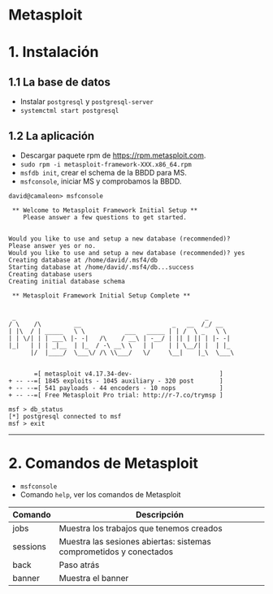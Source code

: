 
# Metasploit


# 1. Instalación

## 1.1 La base de datos

* Instalar `postgresql` y `postgresql-server`
* `systemctml start postgresql`

## 1.2 La aplicación

* Descargar paquete rpm de https://rpm.metasploit.com.
* `sudo rpm -i metasploit-framework-XXX.x86_64.rpm`
* `msfdb init`, crear el schema de la BBDD para MS.
* `msfconsole`, iniciar MS y comprobamos la BBDD.
```
david@camaleon> msfconsole

 ** Welcome to Metasploit Framework Initial Setup **
    Please answer a few questions to get started.


Would you like to use and setup a new database (recommended)?
Please answer yes or no.
Would you like to use and setup a new database (recommended)? yes
Creating database at /home/david/.msf4/db
Starting database at /home/david/.msf4/db...success
Creating database users
Creating initial database schema

 ** Metasploit Framework Initial Setup Complete **


 _                                                    _
/ \    /\         __                         _   __  /_/ __
| |\  / | _____   \ \           ___   _____ | | /  \ _   \ \
| | \/| | | ___\ |- -|   /\    / __\ | -__/ | || | || | |- -|
|_|   | | | _|__  | |_  / -\ __\ \   | |    | | \__/| |  | |_
      |/  |____/  \___\/ /\ \\___/   \/     \__|    |_\  \___\


       =[ metasploit v4.17.34-dev-                        ]
+ -- --=[ 1845 exploits - 1045 auxiliary - 320 post       ]
+ -- --=[ 541 payloads - 44 encoders - 10 nops            ]
+ -- --=[ Free Metasploit Pro trial: http://r-7.co/trymsp ]

msf > db_status
[*] postgresql connected to msf
msf > exit
```

---

# 2. Comandos de Metasploit

* `msfconsole`
* Comando `help`, ver los comandos de Metasploit

| Comando  | Descripción |
| -------- | ----------- |
| jobs     | Muestra los trabajos que tenemos creados |
| sessions | Muestra las sesiones abiertas: sistemas comprometidos y conectados |
| back     | Paso atrás |
| banner   | Muestra el banner |
